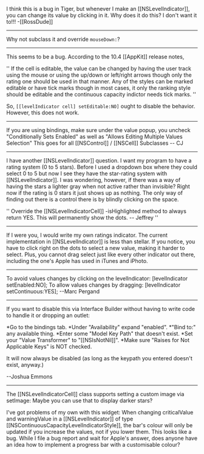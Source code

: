 I think this is a bug in Tiger, but whenever I make an [[NSLevelIndicator]], you can change its value by clicking in it.  Why does it do this?  I don't want it to!!! -[[RossDude]]

----

Why not subclass it and override <code>mouseDown:</code>?

----

This seems to be a bug.  According to the 10.4 [[AppKit]] release notes,

''
If the cell is editable, the value can be changed by having the user track using the mouse or using the up/down or 
left/right arrows though only the rating one should be used in that manner. Any of the styles can be marked 
editable or have tick marks though in most cases, it only the ranking style should be editable and the continuous 
capacity indictor needs tick marks.
''

So, <code>[[levelIndicator cell] setEditable:NO]</code> ought to disable the behavior.  However, this does not work.

----
If you are using bindings, make sure under the value popup, you uncheck "Conditionally Sets Enabled" as well as "Allows Editing Multiple Values Selection"
This goes for all [[NSControl]] / [[NSCell]] Subclasses
-- CJ

----
I have another [[NSLevelIndicator]] question.  I want my program to have a rating system (0 to 5 stars).  Before I used a dropdown box where they could select 0 to 5 but now I see they have the star-rating system with [[NSLevelIndicator]].  I was wondering, however, if there was a way of having the stars a lighter gray when not active rather than invisible?  Right now if the rating is 0 stars it just shows up as nothing.  The only way of finding out there is a control there is by blindly clicking on the space.

''
Override the [[NSLevelIndicatorCell]] -isHighlighted method to always return YES. This will permanently show the dots.
-- Jeffrey
''

----
If I were you, I would write my own ratings indicator. The current implementation in [[NSLevelIndicator]] is less than stellar. If you notice, you have to click right on the dots to select a new value, making it harder to select. Plus, you cannot drag select just like every other indicator out there, including the one's Apple has used in iTunes and iPhoto.

----
To avoid values changes by clicking on the levelIndicator: [levelIndicator setEnabled:NO];
To allow values changes by dragging: [levelIndicator setContinuous:YES];
--Marc Pergand

----
If you want to disable this via Interface Builder without having to write code to handle it or dropping an outlet:
 
*Go to the bindings tab.
*Under "Availability" expand "enabled".
*"Bind to:" any available thing.
*Enter some "Model Key Path" that doesn't exist.
*Set your "Value Transformer" to "[[NSIsNotNil]]".
*Make sure "Raises for Not Applicable Keys" is NOT checked.

It will now always be disabled (as long as the keypath you entered doesn't exist, anyway.)

--Joshua Emmons

----
The [[NSLevelIndicatorCell]] class supports setting a custom image via setImage:
Maybe you can use that to display darker stars?

I've got problems of my own with this widget: When changing criticalValue and warningValue in a [[NSLevelIndicator]] of type [[NSContinuousCapacityLevelIndicatorStyle]], the bar's colour will only be updated if you increase the values, not if you lower them. This looks like a bug. While I file a bug report and wait for Apple's answer, does anyone have an idea how to implement a progress bar with a customisable colour?